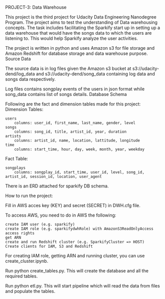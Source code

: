 PROJECT-3: Data Warehouse

This project is the third project for Udacity Data Engineering Nanodegree Program. The project aims to test the understanding of Data warehousing concepts. The task includes facilitating the Sparkify start up in setting up a data warehouse that would have the songs data to which the users are listening to. This would help Sparkify analyze the user activities.

The project is written in python and uses Amazon s3 for file storage and Amazon Redshift for database storage and data warehouse purpose.
Source Data

The source data is in log files given the Amazon s3 bucket at s3://udacity-dend/log_data and s3://udacity-dend/song_data containing log data and songs data respectively.

Log files contains songplay events of the users in json format while song_data contains list of songs details.
Database Schema

Following are the fact and dimension tables made for this project:
Dimension Tables:

    users
        columns: user_id, first_name, last_name, gender, level
    songs
        columns: song_id, title, artist_id, year, duration
    artists
        columns: artist_id, name, location, lattitude, longitude
    time
        columns: start_time, hour, day, week, month, year, weekday

Fact Table:

    songplays
        columns: songplay_id, start_time, user_id, level, song_id, artist_id, session_id, location, user_agent
        
There is an ERD attached for sparkify DB schema.


How to run the project:

Fill in AWS acces key (KEY) and secret (SECRET) in DWH.cfg file.

To access AWS, you need to do in AWS the following:

    create IAM user (e.g. sparkify)
    create IAM role (e.g. sparkifydwhRole) with AmazonS3ReadOnlyAccess access rights
    get ARN
    create and run Redshift cluster (e.g. SparkifyCluster => HOST)
    Create clients for IAM, S3 and Redshift

For creating IAM role, getting ARN and running cluster, you can use create_cluster.ipynb.

Run python create_tables.py. This will create the database and all the required tables.

Run python etl.py. This will start pipeline which will read the data from files and populate the tables.





